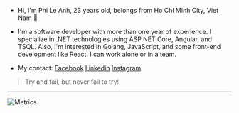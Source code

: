 - Hi, I'm Phi Le Anh, 23 years old, belongs from Ho Chi Minh City, Viet Nam 👋

- I'm a software developer with more than one year of experience. I specialize in .NET technologies using ASP.NET Core, Angular, and TSQL. Also, I'm interested in Golang, JavaScript, and some front-end development like React. I can work alone or in a team.
- My contact: [Facebook](http://www.facebook.com/leanh.phi.71) [Linkedin](http://www.linkedin.com/in/lê-anh-phi-9404801a7/) [Instagram](https://www.instagram.com/phileas99_/)
> Try and fail, but never fail to try!
---

 ![Metrics](https://metrics.lecoq.io/fissama?template=classic&base.activity=0&base.community=0&base.repositories=0&base.metadata=0&introduction=1&languages=1&languages.limit=8&languages.sections=most-used&languages.colors=github&languages.threshold=0%25&languages.indepth=false&languages.recent.load=300&languages.recent.days=14&introduction.title=true&config.timezone=Asia%2FSaigon)
